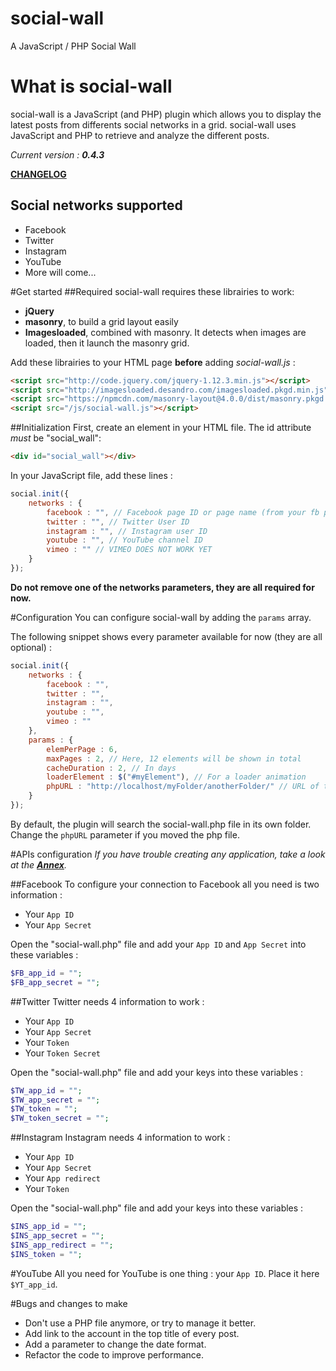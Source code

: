 # social-wall
A JavaScript / PHP Social Wall


# What is social-wall
social-wall is a JavaScript (and PHP) plugin which allows you to display the latest posts from differents social networks in a grid.
social-wall uses JavaScript and PHP to retrieve and analyze the different posts.

*Current version : __0.4.3__*

**[CHANGELOG](https://github.com/thiervoj/social-wall/blob/master/CHANGELOG.md)**


## Social networks supported
* Facebook
* Twitter
* Instagram
* YouTube
* More will come...

#Get started
##Required
social-wall requires these librairies to work:
* **jQuery**
* **masonry**, to build a grid layout easily
* **Imagesloaded**, combined with masonry. It detects when images are loaded, then it launch the masonry grid.

Add these librairies to your HTML page **before** adding _social-wall.js_ :

``` HTML
<script src="http://code.jquery.com/jquery-1.12.3.min.js"></script>
<script src="http://imagesloaded.desandro.com/imagesloaded.pkgd.min.js"></script>
<script src="https://npmcdn.com/masonry-layout@4.0.0/dist/masonry.pkgd.min.js"></script>
<script src="/js/social-wall.js"></script>
```

##Initialization
First, create an element in your HTML file. The id attribute _must_ be "social_wall":
``` HTML
<div id="social_wall"></div>
```

In your JavaScript file, add these lines :

``` JavaScript
social.init({
	networks : {
		facebook : "", // Facebook page ID or page name (from your fb page url)
		twitter : "", // Twitter User ID
		instagram : "", // Instagram user ID
		youtube : "", // YouTube channel ID
		vimeo : "" // VIMEO DOES NOT WORK YET
	}
});
```

**Do not remove one of the networks parameters, they are all required for now.**

#Configuration
You can configure social-wall by adding the `params` array.

The following snippet shows every parameter available for now (they are all optional) :

``` JavaScript
social.init({
	networks : {
		facebook : "",
		twitter : "",
		instagram : "",
		youtube : "",
		vimeo : ""
	},
	params : {
		elemPerPage : 6,
		maxPages : 2, // Here, 12 elements will be shown in total
		cacheDuration : 2, // In days
		loaderElement : $("#myElement"), // For a loader animation
		phpURL : "http://localhost/myFolder/anotherFolder/" // URL of the social-wall PHP file
	}
});
```

By default, the plugin will search the social-wall.php file in its own folder. Change the `phpURL` parameter if you moved the php file.

#APIs configuration
_If you have trouble creating any application, take a look at the **[Annex](https://github.com/thiervoj/social-wall/blob/master/ANNEX.md)**._

##Facebook
To configure your connection to Facebook all you need is two information :
* Your `App ID`
* Your `App Secret`

Open the "social-wall.php" file and add your `App ID` and `App Secret` into these variables :
``` PHP
$FB_app_id = "";
$FB_app_secret = "";
```

##Twitter
Twitter needs 4 information to work :
* Your `App ID`
* Your `App Secret`
* Your `Token`
* Your `Token Secret`

Open the "social-wall.php" file and add your keys into these variables :
``` PHP
$TW_app_id = "";
$TW_app_secret = "";
$TW_token = "";
$TW_token_secret = "";
```

##Instagram
Instagram needs 4 information to work :
* Your `App ID`
* Your `App Secret`
* Your `App redirect`
* Your `Token`

Open the "social-wall.php" file and add your keys into these variables :
``` PHP
$INS_app_id = "";
$INS_app_secret = "";
$INS_app_redirect = "";
$INS_token = "";
```

#YouTube
All you need for YouTube is one thing : your `App ID`. Place it here `$YT_app_id`.

#Bugs and changes to make
* Don't use a PHP file anymore, or try to manage it better.
* Add link to the account in the top title of every post.
* Add a parameter to change the date format.
* Refactor the code to improve performance.
